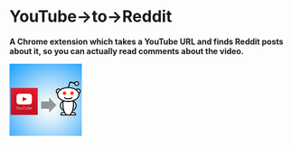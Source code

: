 YouTube->to->Reddit
=================
**A Chrome extension which takes a YouTube URL and finds Reddit posts about it, so you can actually read comments about the video.**

![alt tag](https://raw.githubusercontent.com/spuleri/youtube-to-reddit/master/images/128.png)



